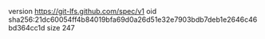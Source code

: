 version https://git-lfs.github.com/spec/v1
oid sha256:21dc60054ff4b84019bfa69d0a26d51e32e7903bdb7deb1e2646c46bd364cc1d
size 247
